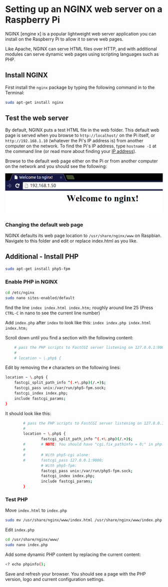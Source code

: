 # Setting up an NGINX web server on a Raspberry Pi

NGINX [engine x] is a popular lightweight web server application you can install on the Raspberry Pi to allow it to serve web pages.

Like Apache, NGINX can serve HTML files over HTTP, and with additional modules can serve dynamic web pages using scripting languages such as PHP.

## Install NGINX

First install the `nginx` package by typing the following command in to the Terminal:

```bash
sudo apt-get install nginx
```

## Test the web server

By default, NGINX puts a test HTML file in the web folder. This default web page is served when you browse to `http://localhost/` on the Pi itself, or `http://192.168.1.10` (whatever the Pi's IP address is) from another computer on the network. To find the Pi's IP address, type `hostname -I` at the command line (or read more about finding your [IP address](../../troubleshooting/hardware/networking/ip-address.md)).

Browse to the default web page either on the Pi or from another computer on the network and you should see the following:

![](images/nginx-welcome.png)
 

### Changing the default web page

NGINX defaults its web page location to `/usr/share/nginx/www` on Raspbian. Navigate to this folder and edit or replace index.html as you like.


## Additional - Install PHP

```bash
sudo apt-get install php5-fpm
```

### Enable PHP in NGINX

```bash
cd /etc/nginx
sudo nano sites-enabled/default 
```

find the line 
`index index.html index.htm;`
roughly around line 25 (Press `CTRL-C` in nano to see the current line number)

Add `index.php` after `index` to look like this: 
`index index.php index.html index.htm;`

Scroll down until you find a section with the following content:
```bash
	# pass the PHP scripts to FastCGI server listening on 127.0.0.1:9000
	#
	# location ~ \.php$ {
```

Edit by removing the `#` characters on the following lines:
```bash
location ~ \.php$ {
	fastcgi_split_path_info ^(.+\.php)(/.+)$;
	fastcgi_pass unix:/var/run/php5-fpm.sock;
	fastcgi_index index.php;
	include fastcgi_params;
}

```

It should look like this:
```bash
        # pass the PHP scripts to FastCGI server listening on 127.0.0.1:9000
        #
        location ~ \.php$ {
                fastcgi_split_path_info ^(.+\.php)(/.+)$;
        #       # NOTE: You should have "cgi.fix_pathinfo = 0;" in php.ini
        #
        #       # With php5-cgi alone:
        #       fastcgi_pass 127.0.0.1:9000;
                # With php5-fpm:
                fastcgi_pass unix:/var/run/php5-fpm.sock;
                fastcgi_index index.php;
                include fastcgi_params;
        }

```
### Test PHP

Move `index.html` to `index.php`

```bash
sudo mv /usr/share/nginx/www/index.html /usr/share/nginx/www/index.php
```

Edit `index.php`
```bash
cd /usr/share/nginx/www/
sudo nano index.php
```

Add some dynamic PHP content by replacing the current content:
```bash
<? echo phpinfo();
``` 

Save and refresh your browser. You should see a page with the PHP version, logo and current configuration settings.
 
